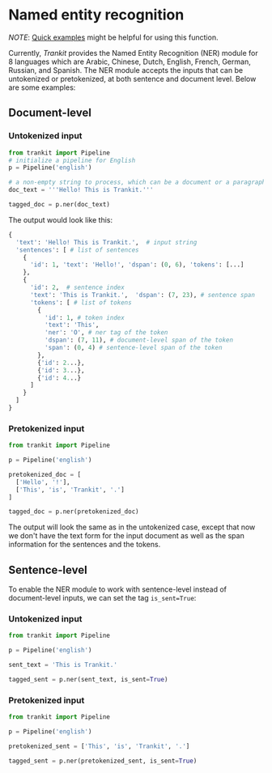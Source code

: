# Named entity recognition

*NOTE*: [Quick examples](overview.md) might be helpful for using this function.

Currently, *Trankit* provides the Named Entity Recognition (NER) module for 8 languages which are Arabic, Chinese, Dutch, English, French, German, Russian, and Spanish. The NER module accepts the inputs that can be untokenized or pretokenized, at both sentence and document level. Below are some examples:

## Document-level

### Untokenized input
```python
from trankit import Pipeline
# initialize a pipeline for English
p = Pipeline('english')

# a non-empty string to process, which can be a document or a paragraph with multiple sentences
doc_text = '''Hello! This is Trankit.'''

tagged_doc = p.ner(doc_text)
```
The output would look like this:
```python
{
  'text': 'Hello! This is Trankit.',  # input string
  'sentences': [ # list of sentences
    {
      'id': 1, 'text': 'Hello!', 'dspan': (0, 6), 'tokens': [...]
    },
    {
      'id': 2,  # sentence index
      'text': 'This is Trankit.',  'dspan': (7, 23), # sentence span
      'tokens': [ # list of tokens
        {
          'id': 1, # token index
          'text': 'This',
          'ner': 'O', # ner tag of the token
          'dspan': (7, 11), # document-level span of the token
          'span': (0, 4) # sentence-level span of the token
        },
        {'id': 2...},
        {'id': 3...},
        {'id': 4...}
      ]
    }
  ]
}
```
### Pretokenized input
```python
from trankit import Pipeline

p = Pipeline('english')

pretokenized_doc = [
  ['Hello', '!'],
  ['This', 'is', 'Trankit', '.']
]

tagged_doc = p.ner(pretokenized_doc)
```
The output will look the same as in the untokenized case, except that now we don't have the text form for the input document as well as the span information for the sentences and the tokens.

## Sentence-level
To enable the NER module to work with sentence-level instead of document-level inputs, we can set the tag `is_sent=True`:
### Untokenized input
```python
from trankit import Pipeline

p = Pipeline('english')

sent_text = 'This is Trankit.'

tagged_sent = p.ner(sent_text, is_sent=True)
```

### Pretokenized input
```python
from trankit import Pipeline

p = Pipeline('english')

pretokenized_sent = ['This', 'is', 'Trankit', '.']

tagged_sent = p.ner(pretokenized_sent, is_sent=True)
```